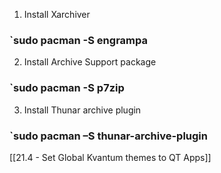 1. Install Xarchiver

### `sudo pacman -S engrampa

2. Install Archive Support package

### `sudo pacman -S p7zip

3. Install Thunar archive plugin

### `sudo pacman –S thunar-archive-plugin

[[21.4  - Set Global Kvantum themes to QT Apps]]


